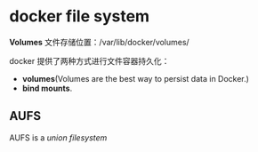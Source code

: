 # docker file system

**Volumes** 文件存储位置：/var/lib/docker/volumes/

docker 提供了两种方式进行文件容器持久化：

- **volumes**(Volumes are the best way to persist data in Docker.)
- **bind mounts**.



## AUFS

AUFS is a *union filesystem*

